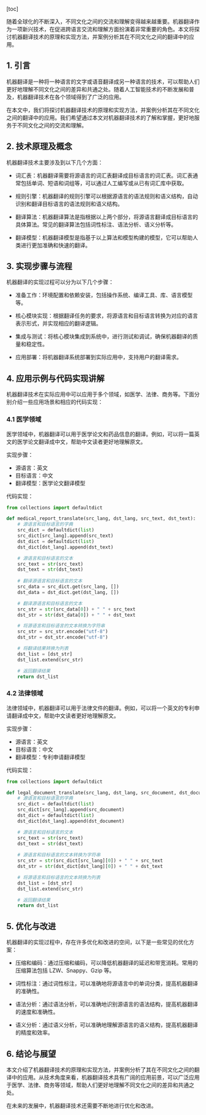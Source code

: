 
[toc]                    
                
                
随着全球化的不断深入，不同文化之间的交流和理解变得越来越重要。机器翻译作为一项新兴技术，在促进跨语言交流和理解方面扮演着非常重要的角色。本文将探讨机器翻译技术的原理和实现方法，并案例分析其在不同文化之间的翻译中的应用。

## 1. 引言

机器翻译是一种将一种语言的文字或语音翻译成另一种语言的技术，可以帮助人们更好地理解不同文化之间的差异和共通之处。随着人工智能技术的不断发展和普及，机器翻译技术在各个领域得到了广泛的应用。

在本文中，我们将探讨机器翻译技术的原理和实现方法，并案例分析其在不同文化之间的翻译中的应用。我们希望通过本文对机器翻译技术的了解和掌握，更好地服务于不同文化之间的交流和理解。

## 2. 技术原理及概念

机器翻译技术主要涉及到以下几个方面：

- 词汇表：机器翻译需要将源语言的词汇表翻译成目标语言的词汇表。词汇表通常包括单词、短语和词组等，可以通过人工编写或从已有词汇库中获取。

- 规则引擎：机器翻译的规则引擎可以根据源语言的语法规则和语义结构，自动识别和翻译目标语言的语法规则和语义结构。

- 翻译算法：机器翻译算法是指根据以上两个部分，将源语言翻译成目标语言的具体算法。常见的翻译算法包括词性标注、语法分析、语义分析等。

- 翻译模型：机器翻译模型是指基于以上算法和模型构建的模型，它可以帮助人类进行更加准确和快速的翻译。

## 3. 实现步骤与流程

机器翻译的实现过程可以分为以下几个步骤：

- 准备工作：环境配置和依赖安装，包括操作系统、编译工具、库、语言模型等。

- 核心模块实现：根据翻译任务的要求，将源语言和目标语言转换为对应的语言表示形式，并实现相应的翻译逻辑。

- 集成与测试：将核心模块集成到系统中，进行测试和调试，确保机器翻译的质量和稳定性。

- 应用部署：将机器翻译系统部署到实际应用中，支持用户的翻译需求。

## 4. 应用示例与代码实现讲解

机器翻译技术在实际应用中可以应用于多个领域，如医学、法律、商务等。下面分别介绍一些应用场景和相应的代码实现：

### 4.1 医学领域

医学领域中，机器翻译可以用于医学论文和药品信息的翻译。例如，可以将一篇英文的医学论文翻译成中文，帮助中文读者更好地理解原文。

实现步骤：

- 源语言：英文
- 目标语言：中文
- 翻译模型：医学论文翻译模型

代码实现：

```python
from collections import defaultdict

def medical_report_translate(src_lang, dst_lang, src_text, dst_text):
    # 源语言和目标语言的字典
    src_dict = defaultdict(list)
    src_dict[src_lang].append(src_text)
    dst_dict = defaultdict(list)
    dst_dict[dst_lang].append(dst_text)

    # 源语言和目标语言的文本
    src_text = str(src_text)
    dst_text = str(dst_text)
    
    # 翻译源语言和目标语言的文本
    src_data = src_dict.get(src_lang, [])
    dst_data = dst_dict.get(dst_lang, [])

    # 翻译源语言和目标语言的文本
    src_str = str(src_data[0]) + " " + src_text
    dst_str = str(dst_data[0]) + " " + dst_text

    # 将源语言和目标语言的文本转换为字符串
    src_str = src_str.encode("utf-8")
    dst_str = dst_str.encode("utf-8")

    # 将翻译结果转换为列表
    dst_list = [dst_str]
    dst_list.extend(src_str)

    # 返回翻译结果
    return dst_list
```

### 4.2 法律领域

法律领域中，机器翻译可以用于法律文件的翻译。例如，可以将一个英文的专利申请翻译成中文，帮助中文读者更好地理解原文。

实现步骤：

- 源语言：英文
- 目标语言：中文
- 翻译模型：专利申请翻译模型

代码实现：

```python
from collections import defaultdict

def legal_document_translate(src_lang, dst_lang, src_document, dst_document):
    # 源语言和目标语言的字典
    src_dict = defaultdict(list)
    src_dict[src_lang].append(src_document)
    dst_dict = defaultdict(list)
    dst_dict[dst_lang].append(dst_document)

    # 源语言和目标语言的文本
    src_text = str(src_text)
    dst_text = str(dst_text)
    
    # 源语言和目标语言的文本转换为字符串
    src_str = str(src_dict[src_lang][0]) + " " + src_text
    dst_str = str(dst_dict[dst_lang][0]) + " " + dst_text

    # 将源语言和目标语言的文本转换为列表
    dst_list = [dst_str]
    dst_list.extend(src_str)

    # 返回翻译结果
    return dst_list
```

## 5. 优化与改进

机器翻译的实现过程中，存在许多优化和改进的空间，以下是一些常见的优化方案：

- 压缩和编码：通过压缩和编码，可以降低机器翻译的延迟和带宽消耗。常用的压缩算法包括 LZW、Snappy、Gzip 等。

- 词性标注：通过词性标注，可以准确地将源语言中的单词分类，提高机器翻译的准确性。

- 语法分析：通过语法分析，可以准确地识别源语言的语法结构，提高机器翻译的速度和准确性。

- 语义分析：通过语义分析，可以准确地理解源语言的语义结构，提高机器翻译的精度和效率。

## 6. 结论与展望

本文介绍了机器翻译技术的原理和实现方法，并案例分析了其在不同文化之间的翻译中的应用。从技术角度来看，机器翻译技术具有广阔的应用前景，可以广泛应用于医学、法律、商务等领域，帮助人们更好地理解不同文化之间的差异和共通之处。

在未来的发展中，机器翻译技术还需要不断地进行优化和改进。

